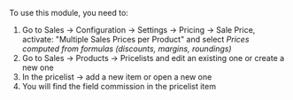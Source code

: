 To use this module, you need to:

1.  Go to Sales -\> Configuration -\> Settings -\> Pricing -\> Sale
    Price, activate: "Multiple Sales Prices per Product" and select
    *Prices computed from formulas (discounts, margins, roundings)*
2.  Go to Sales -\> Products -\> Pricelists and edit an existing one or
    create a new one
3.  In the pricelist -\> add a new item or open a new one
4.  You will find the field commission in the pricelist item
